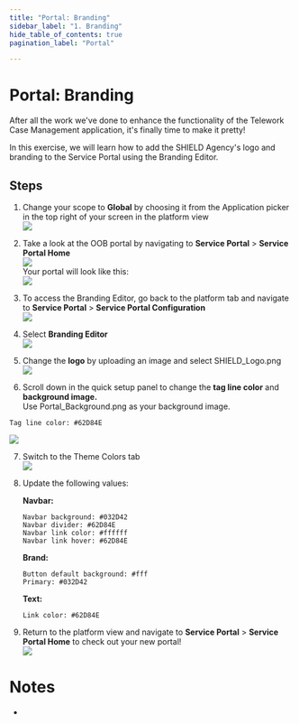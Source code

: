 ```yaml
---
title: "Portal: Branding" 
sidebar_label: "1. Branding"
hide_table_of_contents: true
pagination_label: "Portal" 

---
```

# Portal: Branding
After all the work we've done to enhance the functionality of the Telework Case Management application, it's finally time to make it pretty!  

In this exercise, we will learn how to add the SHIELD Agency's logo and branding to the Service Portal using the Branding Editor.  


## Steps  


1.  Change your scope to **Global** by choosing it from the Application picker in the top right of your screen in the platform view  
![](./Portal%20Images/scope_global.png)  


2. Take a look at the OOB portal by navigating to **Service Portal** > **Service Portal Home**  
![](./Portal%20Images/sp_home_nav.png)  
Your portal will look like this:  
![](./Portal%20Images/sp_home_oob.png)  


3. To access the Branding Editor, go back to the platform tab and navigate to **Service Portal** > **Service Portal Configuration**  
![](./Portal%20Images/sp_config_nav.png)  


4. Select **Branding Editor**  
![](./Portal%20Images/sp_config_branding.png)  


5. Change the **logo** by uploading an image and select SHIELD_Logo.png  
![](./Portal%20Images/sp_edit_logo.png)  


6. Scroll down in the quick setup panel to change the **tag line color** and **background image.**  
Use Portal_Background.png as your background image.  

```
Tag line color: #62D84E
```  

   ![](./Portal%20Images/sp_edit_tag_back.png)  


7. Switch to the Theme Colors tab  
![](./Portal%20Images/sp_edit_theme.png)  


8. Update the following values:  

    **Navbar:**  
    ```
    Navbar background: #032D42
    Navbar divider: #62D84E
    Navbar link color: #ffffff
    Navbar link hover: #62D84E
    ```  

    **Brand:**  
    ```
    Button default background: #fff
    Primary: #032D42
    ```

    **Text:**  
    ```
    Link color: #62D84E
    ```  


9. Return to the platform view and navigate to **Service Portal** > **Service Portal Home** to check out your new portal!  
![](./Portal%20Images/sp_home_new.png)




# Notes 

 - 
 